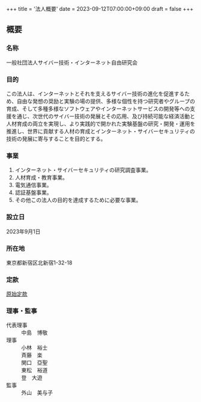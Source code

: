 +++
title = '法人概要'
date = 2023-09-12T07:00:00+09:00
draft = false
+++

## 概要


### 名称

一般社団法人サイバー技術・インターネット自由研究会

### 目的

この法人は、インターネットとそれを支えるサイバー技術の進化を促進するため、自由な発想の奨励と実験の場の提供、多様な個性を持つ研究者やグループの育成、そして多種多様なソフトウェアやインターネットサービスの開発等への支援を通じ、次世代のサイバー技術の発展とその応用、及び持続可能な経済活動と人材育成の両立を実現し、より実践的で開かれた実験基盤の研究・開発・運用を推進し、世界に貢献する人材の育成とインターネット・サイバーセキュリティの技術の発展に寄与することを目的とする。

### 事業

1. インターネット・サイバーセキュリティの研究調査事業。
1. 人材育成・教育事業。
1. 電気通信事業。
1. 認証基盤事業。
1. その他この法人の目的を達成するために必要な事業。

### 設立日

2023年9月1日

### 所在地

東京都新宿区北新宿1-32-18

### 定款

[原始定款](data/20230901_bylaws.pdf)

### 理事・監事

<dl>
    <dt>代表理事</dt>
        <dd>中島　博敬</dd>
    <dt>理事</dt>
        <dd>小林　裕士</dd>
        <dd>斉藤　楽</dd>
        <dd>関口　亞聖</dd>
        <dd>東松　裕道</dd>
        <dd>登　大遊</dd>
    <dt>監事</dt>
        <dd>外山　美与子</dd>
</dl>
